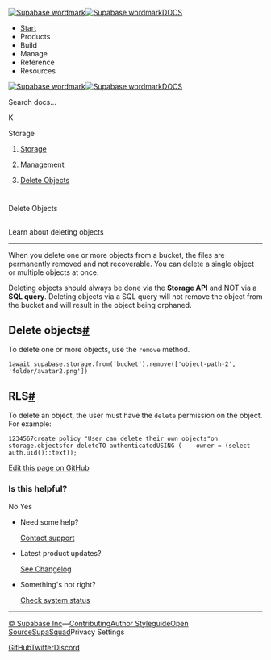 [![Supabase wordmark](https://supabase.com/docs/_next/image?url=%2Fdocs%2Fsupabase-dark.svg&w=256&q=75&dpl=dpl_5BYG5BkQhU19GEfZfhcgAbeGcRQo)![Supabase wordmark](https://supabase.com/docs/_next/image?url=%2Fdocs%2Fsupabase-light.svg&w=256&q=75&dpl=dpl_5BYG5BkQhU19GEfZfhcgAbeGcRQo)DOCS](https://supabase.com/docs)

-   [Start](https://supabase.com/docs/guides/getting-started)
-   Products
-   Build
-   Manage
-   Reference
-   Resources

[![Supabase wordmark](https://supabase.com/docs/_next/image?url=%2Fdocs%2Fsupabase-dark.svg&w=256&q=75&dpl=dpl_5BYG5BkQhU19GEfZfhcgAbeGcRQo)![Supabase wordmark](https://supabase.com/docs/_next/image?url=%2Fdocs%2Fsupabase-light.svg&w=256&q=75&dpl=dpl_5BYG5BkQhU19GEfZfhcgAbeGcRQo)DOCS](https://supabase.com/docs)

Search docs...

K

Storage

1.  [Storage](https://supabase.com/docs/guides/storage)

3.  Management

5.  [Delete Objects](https://supabase.com/docs/guides/storage/management/delete-objects)

# 

Delete Objects

## 

Learn about deleting objects

* * *

When you delete one or more objects from a bucket, the files are permanently removed and not recoverable. You can delete a single object or multiple objects at once.

Deleting objects should always be done via the **Storage API** and NOT via a **SQL query**. Deleting objects via a SQL query will not remove the object from the bucket and will result in the object being orphaned.

## Delete objects[#](#delete-objects)

To delete one or more objects, use the `remove` method.

```
1await supabase.storage.from('bucket').remove(['object-path-2', 'folder/avatar2.png'])
```

## RLS[#](#rls)

To delete an object, the user must have the `delete` permission on the object. For example:

```
1234567create policy "User can delete their own objects"on storage.objectsfor deleteTO authenticatedUSING (    owner = (select auth.uid()::text));
```

[Edit this page on GitHub](https://github.com/supabase/supabase/blob/master/apps/docs/content/guides/storage/management/delete-objects.mdx)

### Is this helpful?

No Yes

-   Need some help?
    
    [Contact support](https://supabase.com/support)
-   Latest product updates?
    
    [See Changelog](https://supabase.com/changelog)
-   Something's not right?
    
    [Check system status](https://status.supabase.com/)

* * *

[© Supabase Inc](https://supabase.com/)—[Contributing](https://github.com/supabase/supabase/blob/master/apps/docs/DEVELOPERS.md)[Author Styleguide](https://github.com/supabase/supabase/blob/master/apps/docs/CONTRIBUTING.md)[Open Source](https://supabase.com/open-source)[SupaSquad](https://supabase.com/supasquad)Privacy Settings

[GitHub](https://github.com/supabase/supabase)[Twitter](https://twitter.com/supabase)[Discord](https://discord.supabase.com/)